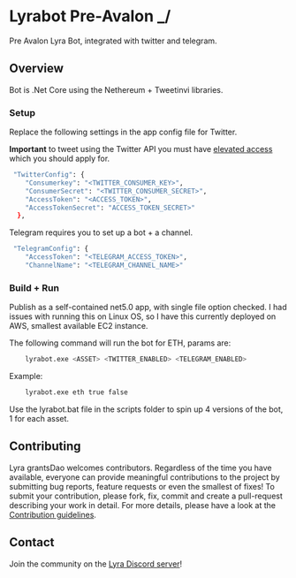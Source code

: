 # Lyrabot Pre-Avalon _/

Pre Avalon Lyra Bot, integrated with twitter and telegram.

## Overview

Bot is .Net Core using the Nethereum + Tweetinvi libraries.

### Setup

Replace the following settings in the app config file for Twitter.

**Important** to tweet using the Twitter API you must have [elevated access](https://developer.twitter.com/en/docs/twitter-api/getting-started/about-twitter-api) which you should apply for.

```bash
 "TwitterConfig": {
    "Consumerkey": "<TWITTER_CONSUMER_KEY>",
    "ConsumerSecret": "<TWITTER_CONSUMER_SECRET>",
    "AccessToken": "<ACCESS_TOKEN>",
    "AccessTokenSecret": "ACCESS_TOKEN_SECRET>"
  },
```

Telegram requires you to set up a bot + a channel.

```bash
 "TelegramConfig": {
    "AccessToken": "<TELEGRAM_ACCESS_TOKEN>",
    "ChannelName": "<TELEGRAM_CHANNEL_NAME>"
```

### Build + Run

Publish as a self-contained net5.0 app, with single file option checked.
I had issues with running this on Linux OS, so I have this currently deployed on AWS, smallest available EC2 instance.

The following command will run the bot for ETH, params are:

```bash
    lyrabot.exe <ASSET> <TWITTER_ENABLED> <TELEGRAM_ENABLED>
```

Example:

```bash
    lyrabot.exe eth true false
```

Use the lyrabot.bat file in the scripts folder to spin up 4 versions of the bot, 1 for each asset.

## Contributing

Lyra grantsDao welcomes contributors. Regardless of the time you have available, everyone can provide meaningful contributions to the project by submitting bug reports, feature requests or even the smallest of fixes! To submit your contribution, please fork, fix, commit and create a pull-request describing your work in detail. For more details, please have a look at the [Contribution guidelines](https://github.com/Lyra-Grants/docs/blob/main/CONTRIBUTING.md).

## Contact

Join the community on the [Lyra Discord server](https://https://discord.gg/lyra)!
